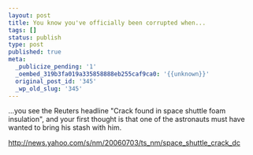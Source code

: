 ```yaml
---
layout: post
title: You know you've officially been corrupted when...
tags: []
status: publish
type: post
published: true
meta:
  _publicize_pending: '1'
  _oembed_319b3fa019a335858888eb255caf9ca0: '{{unknown}}'
  original_post_id: '345'
  _wp_old_slug: '345'
---
```

...you see the Reuters headline "Crack found in space shuttle foam insulation", and your first thought is that one of the astronauts must have wanted to bring his stash with him.

http://news.yahoo.com/s/nm/20060703/ts_nm/space_shuttle_crack_dc
